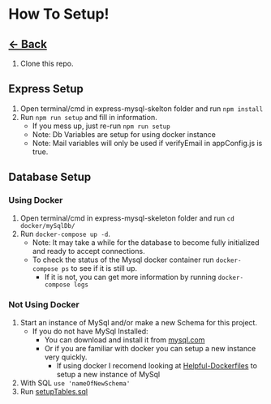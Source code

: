 # How To Setup!

## [<- Back](../README.md)

1. Clone this repo.

## Express Setup
1. Open terminal/cmd in express-mysql-skelton folder and run `npm install`
2. Run `npm run setup` and fill in information.
    - If you mess up, just re-run `npm run setup`
    - Note: Db Variables are setup for using docker instance
    - Note: Mail variables will only be used if verifyEmail in appConfig.js is true.

## Database Setup
### Using Docker
1. Open terminal/cmd in express-mysql-skeleton folder and run `cd docker/mySqlDb/`
2. Run `docker-compose up -d`.
    - Note: It may take a while for the database to become fully initialized and ready to accept connections.
    - To check the status of the Mysql docker container run `docker-compose ps` to see if it is still up.
        - If it is not, you can get more information by running `docker-compose logs`

### Not Using Docker
1. Start an instance of MySql and/or make a new Schema for this project.
    - If you do not have MySql Installed:
        - You can download and install it from [mysql.com](https://dev.mysql.com/downloads/mysql/)
        - Or if you are familiar with docker you can setup a new instance very quickly.
            - If using docker I recomend looking at [Helpful-Dockerfiles](https://github.com/Weasnerb/Helpful-Dockerfiles) to setup a new instance of MySql
2. With SQL `use 'nameOfNewSchema'`
3. Run [setupTables.sql]('../sql/setupTables.sql')